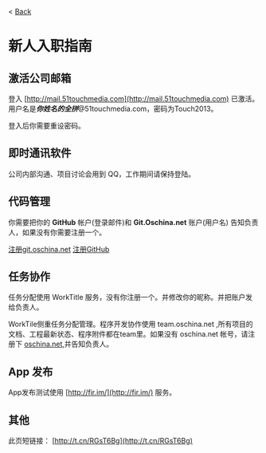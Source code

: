 < [Back](README.md)


新人入职指南
====

激活公司邮箱
----
登入 [http://mail.51touchmedia.com](http://mail.51touchmedia.com) 已激活。用户名是***你姓名的全拼***@51touchmedia.com，密码为Touch2013。

登入后你需要重设密码。


即时通讯软件
----
公司内部沟通、项目讨论会用到 QQ，工作期间请保持登陆。


代码管理
----
你需要把你的 **GitHub** 帐户(登录邮件)和 **Git.Oschina.net** 账户(用户名) 告知负责人，如果没有你需要注册一个。

[注册git.oschina.net](https://git.oschina.net/)  [注册GitHub](http://www.github.com)

任务协作
----
任务分配使用 WorkTitle 服务，没有你注册一个。并修改你的昵称。并把账户发给负责人。

WorkTile侧重任务分配管理。程序开发协作使用 team.oschina.net ,所有项目的文档、工程最新状态、程序附件都在team里。如果没有 oschina.net 帐号，请注册下 [oschina.net](http://www.oschina.net/),并告知负责人。

App 发布
----
App发布测试使用 [http://fir.im/](http://fir.im/) 服务。


其他
----

此页短链接： [http://t.cn/RGsT6Bg](http://t.cn/RGsT6Bg)